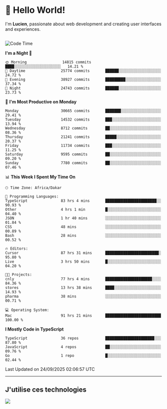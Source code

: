 # 👋 Hello World!

I'm **Lucien**, passionate about web development and creating user interfaces and experiences.

##

<!--START_SECTION:waka-->
![Code Time](http://img.shields.io/badge/Code%20Time-3%2C846%20hrs%2017%20mins-blue)

**I'm a Night 🦉** 

```text
🌞 Morning                14815 commits       ████░░░░░░░░░░░░░░░░░░░░░   14.21 % 
🌆 Daytime                25774 commits       ██████░░░░░░░░░░░░░░░░░░░   24.72 % 
🌃 Evening                38927 commits       █████████░░░░░░░░░░░░░░░░   37.34 % 
🌙 Night                  24743 commits       ██████░░░░░░░░░░░░░░░░░░░   23.73 % 
```
📅 **I'm Most Productive on Monday** 

```text
Monday                   30665 commits       ███████░░░░░░░░░░░░░░░░░░   29.41 % 
Tuesday                  14532 commits       ███░░░░░░░░░░░░░░░░░░░░░░   13.94 % 
Wednesday                8712 commits        ██░░░░░░░░░░░░░░░░░░░░░░░   08.36 % 
Thursday                 21241 commits       █████░░░░░░░░░░░░░░░░░░░░   20.37 % 
Friday                   11734 commits       ███░░░░░░░░░░░░░░░░░░░░░░   11.25 % 
Saturday                 9595 commits        ██░░░░░░░░░░░░░░░░░░░░░░░   09.20 % 
Sunday                   7780 commits        ██░░░░░░░░░░░░░░░░░░░░░░░   07.46 % 
```


📊 **This Week I Spent My Time On** 

```text
🕑︎ Time Zone: Africa/Dakar

💬 Programming Languages: 
TypeScript               83 hrs 4 mins       ███████████████████████░░   90.93 % 
Other                    4 hrs 1 min         █░░░░░░░░░░░░░░░░░░░░░░░░   04.40 % 
JSON                     1 hr 40 mins        ░░░░░░░░░░░░░░░░░░░░░░░░░   01.84 % 
CSS                      48 mins             ░░░░░░░░░░░░░░░░░░░░░░░░░   00.89 % 
Bash                     28 mins             ░░░░░░░░░░░░░░░░░░░░░░░░░   00.52 % 

🔥 Editors: 
Cursor                   87 hrs 31 mins      ████████████████████████░   95.80 % 
Live                     3 hrs 50 mins       █░░░░░░░░░░░░░░░░░░░░░░░░   04.20 % 

🐱‍💻 Projects: 
cnly                     77 hrs 4 mins       █████████████████████░░░░   84.36 % 
stores                   13 hrs 38 mins      ████░░░░░░░░░░░░░░░░░░░░░   14.93 % 
pharma                   38 mins             ░░░░░░░░░░░░░░░░░░░░░░░░░   00.71 % 

💻 Operating System: 
Mac                      91 hrs 21 mins      █████████████████████████   100.00 % 
```

**I Mostly Code in TypeScript** 

```text
TypeScript               36 repos            ██████████████████████░░░   87.80 % 
JavaScript               4 repos             ██░░░░░░░░░░░░░░░░░░░░░░░   09.76 % 
Go                       1 repo              █░░░░░░░░░░░░░░░░░░░░░░░░   02.44 % 
```




 Last Updated on 24/09/2025 02:06:57 UTC
<!--END_SECTION:waka-->
---

## J'utilise ces technologies

<p align="left">
  <a href="https://skillicons.dev">
    <img src="https://skillicons.dev/icons?i=ts,js,go,ruby,css,scss,tailwind,react,vite,nextjs,docker,figma,ableton" />
  </a>
</p>

